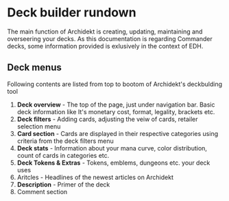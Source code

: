 # Deck builder rundown

The main function of Archidekt is creating, updating, maintaining and overseering your decks. As this documentation is regarding Commander decks, some information provided is exlusively in the context of EDH.

## Deck menus
Following contents are listed from top to bootom of Archidekt's deckbulding tool 
1. **Deck overview** - The top of the page, just under navigation bar. Basic deck information like It's monetary cost, format, legality, brackets etc.
2. **Deck filters** - Adding cards, adjusting the veiw of cards, retailer selection menu
3. **Card section** - Cards are displayed in their respective categories using criteria from the deck filters menu
4. **Deck stats** - Information about your mana curve, color distribution, count of cards in categories etc.
5. **Deck Tokens & Extras** - Tokens, emblems, dungeons etc. your deck uses
6. Aritcles - Headlines of the newest articles on Archidekt
7. **Description** - Primer of the deck
8. Comment section
